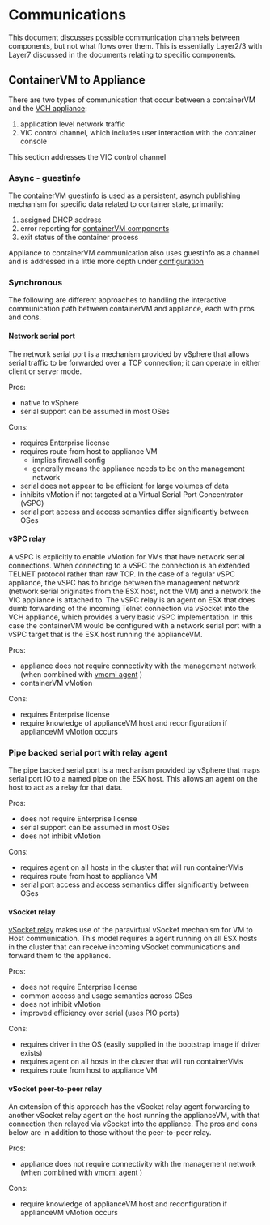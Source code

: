 # Communications

This document discusses possible communication channels between components, but not what flows over them. This is essentially Layer2/3 with Layer7 discussed in the documents relating to specific components.


## ContainerVM to Appliance
There are two types of communication that occur between a containerVM and the [VCH appliance](components.md#appliance):

1. application level network traffic
2. VIC control channel, which includes user interaction with the container console

This section addresses the VIC control channel


### Async - guestinfo
The containerVM guestinfo is used as a persistent, asynch publishing mechanism for specific data related to container state, primarily:

1. assigned DHCP address
2. error reporting for [containerVM components](components.md#container)
3. exit status of the container process

Appliance to containerVM communication also uses guestinfo as a channel and is addressed in a little more depth under [configuration](configuration.md#appliance)


### Synchronous
The following are different approaches to handling the interactive communication path between containerVM and appliance, each with pros and cons.

#### Network serial port
The network serial port is a mechanism provided by vSphere that allows serial traffic to be forwarded over a TCP connection; it can operate in either client or server mode.

Pros:
* native to vSphere
* serial support can be assumed in most OSes

Cons:
* requires Enterprise license
* requires route from host to appliance VM
  * implies firewall config
  * generally means the appliance needs to be on the management network
* serial does not appear to be efficient for large volumes of data
* inhibits vMotion if not targeted at a Virtual Serial Port Concentrator (vSPC)
* serial port access and access semantics differ significantly between OSes


#### vSPC relay
A vSPC is explicitly to enable vMotion for VMs that have network serial connections. When connecting to a vSPC the connection is an extended TELNET protocol rather than raw TCP. In the case of a regular vSPC appliance, the vSPC has to bridge between the management network (network serial originates from the ESX host, not the VM) and a network the VIC appliance is attached to.
The vSPC relay is an agent on ESX that does dumb forwarding of the incoming Telnet connection via vSocket into the VCH appliance, which provides a very basic vSPC implementation. In this case the containerVM would be configured with a network serial port with a vSPC target that is the ESX host running the applianceVM.

Pros:
* appliance does not require connectivity with the management network (when combined with [vmomi agent](#components.md#vmomi-authenticating-agent) )
* containerVM vMotion

Cons:
* requires Enterprise license
* require knowledge of applianceVM host and reconfiguration if applianceVM vMotion occurs


### Pipe backed serial port with relay agent
The pipe backed serial port is a mechanism provided by vSphere that maps serial port IO to a named pipe on the ESX host. This allows an agent on the host to act as a relay for that data.

Pros:
* does not require Enterprise license
* serial support can be assumed in most OSes
* does not inhibit vMotion

Cons:
* requires agent on all hosts in the cluster that will run containerVMs
* requires route from host to appliance VM
* serial port access and access semantics differ significantly between OSes


#### vSocket relay
[vSocket relay](components.md#vsocket-relay-agent) makes use of the paravirtual vSocket mechanism for VM to Host communication. This model requires a agent running on all ESX hosts in the cluster that can receive incoming vSocket communications and forward them to the appliance.

Pros:
* does not require Enterprise license
* common access and usage semantics across OSes
* does not inhibit vMotion
* improved efficiency over serial (uses PIO ports)

Cons:
* requires driver in the OS (easily supplied in the bootstrap image if driver exists)
* requires agent on all hosts in the cluster that will run containerVMs
* requires route from host to appliance VM

#### vSocket peer-to-peer relay
An extension of this approach has the vSocket relay agent forwarding to another vSocket relay agent on the host running the applianceVM, with that connection then relayed via vSocket into the appliance. The pros and cons below are in addition to those without the peer-to-peer relay.

Pros:
* appliance does not require connectivity with the management network (when combined with [vmomi agent](#components.md#vmomi-authenticating-agent) )

Cons:
* require knowledge of applianceVM host and reconfiguration if applianceVM vMotion occurs

